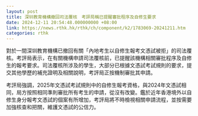 ```yaml
---
layout: post
title: 深圳教育機構撤回司法覆核　考評局稱已提醒審批程序及自修生要求
date: 2024-12-11 20:54:48.000000000 +08:00
link: https://news.rthk.hk/rthk/ch/component/k2/1783069-20241211.htm
categories: rthk
---
```


對於一間深圳教育機構已撤回有關「內地考生以自修生報考文憑試被拒」的司法覆核。考評局表示，在有關機構申請司法覆核前，已提醒該機構相關審批程序及自修生的報考要求。司法覆核所涉及的學生，大部分已根據文憑試考試規則的要求，提交其他學歷的補充證明及相關說明，考評局正按機制審批其申請。

考評局強調，2025年文憑試考試規則中的自修生報考資格，與2024年文憑試相同，局方按照相同準則審批所有考生的申請，從沒有改變。鑑於近年香港境外以自修生身分報考文憑試的個案有所增加，考評局將不時檢視相關申請流程，並按需要加強核查和把關，維護文憑試的公信力。
